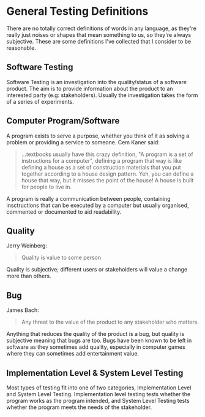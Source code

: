 # General Testing Definitions

There are no totally correct definitions of words in any language, as they're really just noises or shapes that mean something to us, so they're always subjective. These are some definitions I've collected that I consider to be reasonable.

## Software Testing

Software Testing is an investigation into the quality/status of a software product. The aim is to provide information about the product to an interested party (e.g: stakeholders). Usually the investigation takes the form of a series of experiments.

## Computer Program/Software

A program exists to serve a purpose, whether you think of it as solving a problem or providing a service to someone. Cem Kaner said:

> ...textbooks usually have this crazy definition, "A program is a set of instructions for a computer", defining a program that way is like defining a house as a set of construction materials that you put together according to a house design pattern. Yeh, you can define a house that way, but it misses the point of the house! A house is built for people to live in.

A program is really a communication between people, containing insctructions that can be executed by a computer but usually organised, commented or documented to aid readability.

## Quality

Jerry Weinberg:

> Quality is value to some person

Quality is subjective; different users or stakeholders will value a change more than others.

## Bug

James Bach:

> Any threat to the value of the product to any stakeholder who matters.

Anything that reduces the quality of the product is a bug, but quality is subjective meaning that bugs are too. Bugs have been known to be left in software as they sometimes add quality, especially in computer games where they can sometimes add entertainment value.

## Implementation Level & System Level Testing

Most types of testing fit into one of two categories, Implementation Level and System Level Testing. Implementation level testing tests whether the program works as the program intended, and System Level Testing tests whether the program meets the needs of the stakeholder.